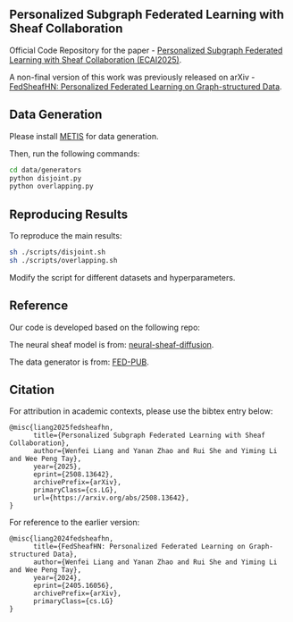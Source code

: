 ## Personalized Subgraph Federated Learning with Sheaf Collaboration

Official Code Repository for the paper - [Personalized Subgraph Federated Learning with Sheaf Collaboration (ECAI2025)](https://arxiv.org/abs/2508.13642).

A non-final version of this work was previously released on arXiv - [FedSheafHN: Personalized Federated Learning on Graph-structured Data](https://arxiv.org/abs/2405.16056).

## Data Generation

Please install [METIS](https://github.com/james77777778/metis_python) for data generation.

Then, run the following commands:

```bash
cd data/generators
python disjoint.py
python overlapping.py
```

## Reproducing Results
To reproduce the main results:
```bash
sh ./scripts/disjoint.sh
sh ./scripts/overlapping.sh
```
Modify the script for different datasets and hyperparameters.

## Reference
Our code is developed based on the following repo:

The neural sheaf model is from: [neural-sheaf-diffusion](https://github.com/twitter-research/neural-sheaf-diffusion/tree/master).

The data generator is from: [FED-PUB](https://github.com/JinheonBaek/FED-PUB).

## Citation
For attribution in academic contexts, please use the bibtex entry below:
```
@misc{liang2025fedsheafhn,
      title={Personalized Subgraph Federated Learning with Sheaf Collaboration}, 
      author={Wenfei Liang and Yanan Zhao and Rui She and Yiming Li and Wee Peng Tay},
      year={2025},
      eprint={2508.13642},
      archivePrefix={arXiv},
      primaryClass={cs.LG},
      url={https://arxiv.org/abs/2508.13642}, 
}
```

For reference to the earlier version:

```
@misc{liang2024fedsheafhn,
      title={FedSheafHN: Personalized Federated Learning on Graph-structured Data}, 
      author={Wenfei Liang and Yanan Zhao and Rui She and Yiming Li and Wee Peng Tay},
      year={2024},
      eprint={2405.16056},
      archivePrefix={arXiv},
      primaryClass={cs.LG}
}
```
